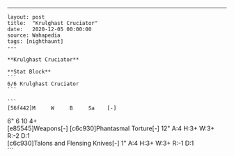 ---
    layout: post
    title:  "Krulghast Cruciator"
    date:   2020-12-05 00:00:00
    source: Wahapedia
    tags: [nighthaunt]
    ---
    
    **Krulghast Cruciator**
    
    **Stat Block**
    ```
    6/6 Krulghast Cruciator
    ```
    
    ```
    [56f442]M     W     B     Sa    [-]
6"    6     10    4+    
[e85545]Weapons[-]
[c6c930]Phantasmal Torture[-]
12"    A:4    H:3+   W:3+   R:-2   D:1   
[c6c930]Talons and Flensing Knives[-]
1"     A:4    H:3+   W:3+   R:-1   D:1   
    ```
    
    
    
